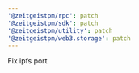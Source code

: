 ```yaml
---
'@zeitgeistpm/rpc': patch
'@zeitgeistpm/sdk': patch
'@zeitgeistpm/utility': patch
'@zeitgeistpm/web3.storage': patch
---
```


Fix ipfs port
